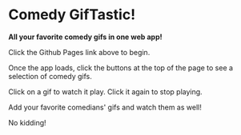 # Comedy GifTastic!

**All your favorite comedy gifs in one web app!**

Click the Github Pages link above to begin.

Once the app loads, click the buttons at the top of the page to see a selection of comedy gifs. 

Click on a gif to watch it play. Click it again to stop playing.

Add your favorite comedians' gifs and watch them as well!

No kidding!
